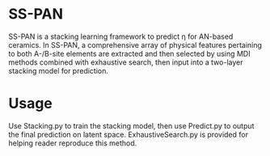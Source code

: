 # SS-PAN
SS-PAN is a stacking learning framework to predict η for AN-based ceramics. In SS-PAN, a comprehensive array of physical features pertaining to both A-/B-site elements are extracted and then selected by using MDI methods combined with exhaustive search, then input into a two-layer stacking model for prediction.

# Usage
 Use Stacking.py to train the stacking model, then use Predict.py to output the final prediction on latent space. ExhaustiveSearch.py is provided for helping reader reproduce this method.
